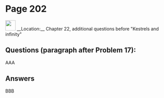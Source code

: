 # Page 202

<img src="/pictures/correction_blue.svg" width="32px"/>
__Location:__ Chapter 22, additional questions before "Kestrels and infinity"

## Questions (paragraph after Problem 17):

AAA

## Answers

BBB
